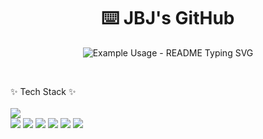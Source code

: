 <p align="center">
  <h1 align="center">⌨️ JBJ's GitHub</h3>
</p>

<p align="center">
  <img src="https://readme-typing-svg.demolab.com/?lines=Welcome+to+JBJ's+GitHub!;조범준의+깃허브에+오신걸+환영합니다!;&font=Fira%20Code&center=true&width=380&height=50&duration=4000&pause=1000" alt="Example Usage - README Typing SVG">
</p>

<br/>

✨ Tech Stack ✨
<br/>
<br/>
<img src="https://img.shields.io/badge/React-20232a.svg?style=for-the-badge&logo=react&logoColor=61DAFB" />
<br/>
<img src="https://img.shields.io/badge/javascript-20232a?style=for-the-badge&logo=javascript&logoColor=#F7DF1E.svg" />
<img src="https://img.shields.io/badge/typescript-#3178C6?style=for-the-badge&logo=typescript&logoColor=#3178C6.svg" />
<img src="https://img.shields.io/badge/html5-20232a?style=for-the-badge&logo=html5&logoColor=#E34F26.svg" />
<img src="https://img.shields.io/badge/css3-20232a?style=for-the-badge&logo=css3&logoColor=#1572B6.svg" />
<img src="https://img.shields.io/badge/tanstackquery-20232a?style=for-the-badge&logo=reactquery&logoColor=#FF4154.svg" />
<img src="https://img.shields.io/badge/reactrouter-20232a?style=for-the-badge&logo=reactrouter&logoColor=#CA4245.svg" />
